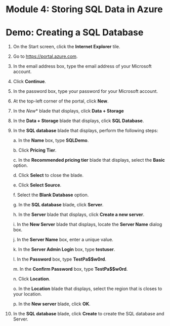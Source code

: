 # Module 4: Storing SQL Data in Azure

# Demo: Creating a SQL Database

1.  On the Start screen, click the **Internet Explorer** tile.

1.  Go to <https://portal.azure.com>.

1.  In the email address box, type the email address of your Microsoft account.

1.  Click **Continue**.

1.  In the password box, type your password for your Microsoft account.

1.  At the top-left corner of the portal, click **New**.

2.  In the *New** blade that displays, click **Data + Storage** 

1.  In the **Data + Storage** blade that displays, click **SQL Database**.

1.  In the **SQL database** blade that displays, perform the following steps:

	a.  In the **Name** box, type **SQLDemo**.

	b.  Click **Pricing Tier**.

	c.  In the **Recommended pricing tier** blade that displays, select the **Basic** option.

	d.  Click **Select** to close the blade.

	e.  Click **Select Source**.

	f.  Select the **Blank Database** option.

	g.  In the **SQL database** blade, click **Server**.

	h.  In the **Server** blade that displays, click **Create a new server**.

	i.  In the **New Server** blade that displays, locate the **Server Name** dialog box.

	j.  In the **Server Name** box, enter a unique value.

	k.  In the **Server Admin Login** box, type **testuser**.

	l.  In the **Password** box, type **TestPa\$\$w0rd**.

	m.  In the **Confirm Password** box, type **TestPa\$\$w0rd**.

	n.  Click **Location**.

	o.  In the **Location** blade that displays, select the region that is closes to your location.

	p.  In the **New server** blade, click **OK**.

1.  In the **SQL database** blade, click **Create** to create the SQL database and Server.

